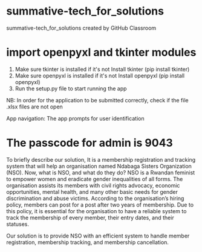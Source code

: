 # summative-tech_for_solutions
summative-tech_for_solutions created by GitHub Classroom


# import openpyxl and tkinter modules
1. Make sure tkinter is installed
   if it's not Install tkinter (pip install tkinter)
2. Make sure openpyxl is installed
   if it's not Install openpyxl (pip install openpyxl)
3. Run the setup.py file to start running the app

NB: In order for the application to be submitted correctly, check if the file .xlsx files are not open


App navigation:
The app prompts for user identification
# The passcode for admin is 9043

To briefly describe our solution, It is a membership registration and tracking system that will help an organisation named Ndabaga Sisters Organization (NSO). Now, what is NSO, and what do they do? NSO is a Rwandan feminist to empower women and eradicate gender inequalities of all forms. The organisation assists its members with civil rights advocacy, economic opportunities, mental health, and many other basic needs for gender discrimination and abuse victims.  According to the organisation’s hiring policy, members can post for a post after two years of membership. Due to this policy, it is essential for the organisation to have a reliable system to track the membership of every member, their entry dates, and their statuses. 
 
Our solution is to provide NSO with an efficient system to handle member registration, membership tracking, and membership cancellation. 
